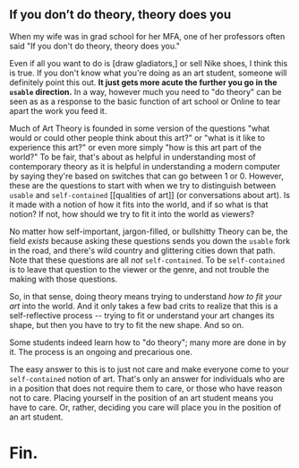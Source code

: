 ---
---


## If you don’t do theory, theory does you

When my wife was in grad school for her MFA, one of her professors often said "If you don't do theory, theory does you."

Even if all you want to do is [draw gladiators,] or sell Nike shoes, I think this is true. If you don't know what you're doing as an art student, someone will definitely point this out. **It just gets more acute the further you go in the `usable` direction.** In a way, however much you need to "do theory" can be seen as as a response to the basic function of art school or Online to tear apart the work you feed it. 

Much of Art Theory is founded in some version of the questions "what would or could other people think about this art?" or "what is it like to experience this art?" or even more simply "how is this art part of the world?" To be fair, that's about as helpful in understanding most of contemporary theory as it is helpful in understanding a modern computer by saying they're based on switches that can go between 1 or 0. However, these are the questions to start with when we try to distinguish between `usable` and `self-contained` [[qualities of art]] (or conversations about art). Is it made with a notion of how it fits into the world, and if so what is that notion? If not, how should we try to fit it into the world as viewers?

No matter how self-important, jargon-filled, or bullshitty Theory can be, the field *exists* because asking these questions sends you down the `usable` fork in the road, and there's wild country and glittering cities down that path. Note that these questions are all  *not* `self-contained`. To be `self-contained` is to leave that question to the viewer or the genre, and not trouble the making with those questions. 

So, in that sense, doing theory means trying to understand *how to fit your art* into the world. And it only takes a few bad crits to realize that this is a self-reflective process -- trying to fit or understand your art changes its shape, but then you have to try to fit the new shape. And so on.

Some students indeed learn how to "do theory"; many more are done in by it. The process is an ongoing and precarious one.

The easy answer to this is to just not care and make everyone come to your `self-contained` notion of art. That's only an answer for individuals who are in a position that does not require them to care, or those who have reason not to care. Placing yourself in the position of an art student means you have to care. Or, rather, deciding you care will place you in the position of an art student.

# Fin.